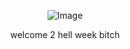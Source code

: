 <div align="center">

![Image](https://github.com/user-attachments/assets/72a34e95-d2ae-4845-8cd1-adf9f061f5f9)

welcome 2 hell week bitch


<!---
yurivampire/yurivampire is a ✨ special ✨ repository because its `README.md` (this file) appears on your GitHub profile.
You can click the Preview link to take a look at your changes.
--->
